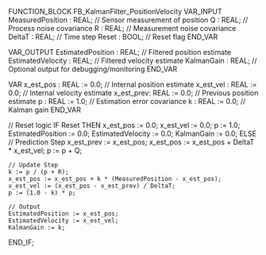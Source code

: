 FUNCTION_BLOCK FB_KalmanFilter_PositionVelocity
VAR_INPUT
    MeasuredPosition : REAL;     // Sensor measurement of position
    Q                : REAL;     // Process noise covariance
    R                : REAL;     // Measurement noise covariance
    DeltaT           : REAL;     // Time step
    Reset            : BOOL;     // Reset flag
END_VAR

VAR_OUTPUT
    EstimatedPosition : REAL;    // Filtered position estimate
    EstimatedVelocity : REAL;    // Filtered velocity estimate
    KalmanGain        : REAL;    // Optional output for debugging/monitoring
END_VAR

VAR
    x_est_pos : REAL := 0.0;     // Internal position estimate
    x_est_vel : REAL := 0.0;     // Internal velocity estimate
    x_est_prev: REAL := 0.0;     // Previous position estimate
    p         : REAL := 1.0;     // Estimation error covariance
    k         : REAL := 0.0;     // Kalman gain
END_VAR

// Reset logic
IF Reset THEN
    x_est_pos := 0.0;
    x_est_vel := 0.0;
    p := 1.0;
    EstimatedPosition := 0.0;
    EstimatedVelocity := 0.0;
    KalmanGain := 0.0;
ELSE
    // Prediction Step
    x_est_prev := x_est_pos;
    x_est_pos := x_est_pos + DeltaT * x_est_vel;
    p := p + Q;

    // Update Step
    k := p / (p + R);
    x_est_pos := x_est_pos + k * (MeasuredPosition - x_est_pos);
    x_est_vel := (x_est_pos - x_est_prev) / DeltaT;
    p := (1.0 - k) * p;

    // Output
    EstimatedPosition := x_est_pos;
    EstimatedVelocity := x_est_vel;
    KalmanGain := k;
END_IF;
